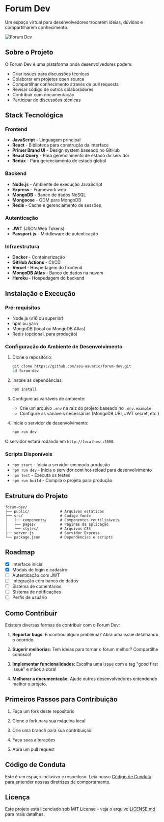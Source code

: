 # Forum Dev

Um espaço virtual para desenvolvedores trocarem ideias, dúvidas e compartilharem conhecimento.

![Forum Dev](https://via.placeholder.com/800x400?text=Forum+Dev)

## Sobre o Projeto

O Forum Dev é uma plataforma onde desenvolvedores podem:

- Criar issues para discussões técnicas
- Colaborar em projetos open source
- Compartilhar conhecimento através de pull requests
- Revisar código de outros colaboradores
- Contribuir com documentação
- Participar de discussões técnicas

## Stack Tecnológica

### Frontend
- **JavaScript** - Linguagem principal
- **React** - Biblioteca para construção da interface
- **Primer Brand UI** - Design system baseado no GitHub
- **React Query** - Para gerenciamento de estado do servidor
- **Redux** - Para gerenciamento de estado global

### Backend
- **Node.js** - Ambiente de execução JavaScript
- **Express** - Framework web
- **MongoDB** - Banco de dados NoSQL
- **Mongoose** - ODM para MongoDB
- **Redis** - Cache e gerenciamento de sessões

### Autenticação
- **JWT** (JSON Web Tokens)
- **Passport.js** - Middleware de autenticação

### Infraestrutura
- **Docker** - Containerização
- **GitHub Actions** - CI/CD
- **Vercel** - Hospedagem do frontend
- **MongoDB Atlas** - Banco de dados na nuvem
- **Heroku** - Hospedagem do backend

## Instalação e Execução

### Pré-requisitos

- Node.js (v16 ou superior)
- npm ou yarn
- MongoDB (local ou MongoDB Atlas)
- Redis (opcional, para produção)

### Configuração do Ambiente de Desenvolvimento

1. Clone o repositório:
   ```bash
   git clone https://github.com/seu-usuario/forum-dev.git
   cd forum-dev
   ```

2. Instale as dependências:
   ```bash
   npm install
   ```

3. Configure as variáveis de ambiente:
   - Crie um arquivo `.env` na raiz do projeto baseado no `.env.example`
   - Configure as variáveis necessárias (MongoDB URI, JWT secret, etc.)

4. Inicie o servidor de desenvolvimento:
   ```bash
   npm run dev
   ```

O servidor estará rodando em `http://localhost:3000`.

### Scripts Disponíveis

- `npm start` - Inicia o servidor em modo produção
- `npm run dev` - Inicia o servidor com hot-reload para desenvolvimento
- `npm test` - Executa os testes
- `npm run build` - Compila o projeto para produção

## Estrutura do Projeto

```
forum-dev/
├── public/              # Arquivos estáticos
├── src/                 # Código fonte
│   ├── components/      # Componentes reutilizáveis
│   ├── pages/           # Páginas da aplicação
│   └── styles/          # Arquivos CSS
├── server.js            # Servidor Express
└── package.json         # Dependências e scripts
```

## Roadmap

- [x] Interface inicial
- [x] Modais de login e cadastro
- [ ] Autenticação com JWT
- [ ] Integração com banco de dados
- [ ] Sistema de comentários
- [ ] Sistema de notificações
- [ ] Perfis de usuário

## Como Contribuir

Existem diversas formas de contribuir com o Forum Dev:

1. **Reportar bugs**: Encontrou algum problema? Abra uma issue detalhando o ocorrido.

2. **Sugerir melhorias**: Tem ideias para tornar o fórum melhor? Compartilhe conosco!

3. **Implementar funcionalidades**: Escolha uma issue com a tag "good first issue" e mãos à obra!

4. **Melhorar a documentação**: Ajude outros desenvolvedores entendendo melhor o projeto.

## Primeiros Passos para Contribuição

1. Faça um fork deste repositório

2. Clone o fork para sua máquina local

3. Crie uma branch para sua contribuição

4. Faça suas alterações

5. Abra um pull request

## Código de Conduta

Este é um espaço inclusivo e respeitoso. Leia nosso [Código de Conduta](CODE_OF_CONDUCT.md) para entender nossas diretrizes de comportamento.

## Licença

Este projeto está licenciado sob MIT License - veja o arquivo [LICENSE.md](LICENSE.md) para mais detalhes.
